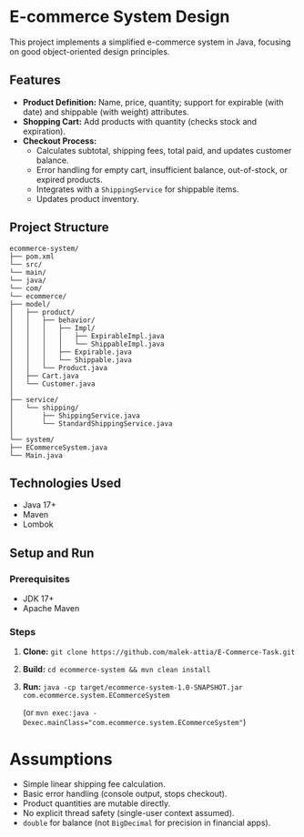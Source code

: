# E-commerce System Design

This project implements a simplified e-commerce system in Java, focusing on good object-oriented design principles.

## Features

* **Product Definition:** Name, price, quantity; support for expirable (with date) and shippable (with weight) attributes.
* **Shopping Cart:** Add products with quantity (checks stock and expiration).
* **Checkout Process:**
    * Calculates subtotal, shipping fees, total paid, and updates customer balance.
    * Error handling for empty cart, insufficient balance, out-of-stock, or expired products.
    * Integrates with a `ShippingService` for shippable items.
    * Updates product inventory.
 
## Project Structure

```
ecommerce-system/
├── pom.xml
└── src/
└── main/
└── java/
└── com/
└── ecommerce/
├── model/
│   ├── product/
│   │   ├── behavior/
│   │   │   ├── Impl/
│   │   │   │   ├── ExpirableImpl.java
│   │   │   │   └── ShippableImpl.java
│   │   │   ├── Expirable.java
│   │   │   └── Shippable.java
│   │   └── Product.java
│   ├── Cart.java
│   └── Customer.java
│
├── service/
│   └── shipping/
│       ├── ShippingService.java
│       └── StandardShippingService.java
│
└── system/
├── ECommerceSystem.java
└── Main.java
```

## Technologies Used

* Java 17+
* Maven
* Lombok

## Setup and Run

### Prerequisites

* JDK 17+
* Apache Maven

### Steps

1.  **Clone:** `git clone https://github.com/malek-attia/E-Commerce-Task.git`
2.  **Build:** `cd ecommerce-system && mvn clean install`
3.  **Run:** `java -cp target/ecommerce-system-1.0-SNAPSHOT.jar com.ecommerce.system.ECommerceSystem`

    (or `mvn exec:java -Dexec.mainClass="com.ecommerce.system.ECommerceSystem"`)

# Assumptions

* Simple linear shipping fee calculation.
* Basic error handling (console output, stops checkout).
* Product quantities are mutable directly.
* No explicit thread safety (single-user context assumed).
* `double` for balance (not `BigDecimal` for precision in financial apps).
